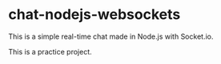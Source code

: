 # chat-nodejs-websockets

This is a simple real-time chat made in Node.js with Socket.io.

This is a practice project.
